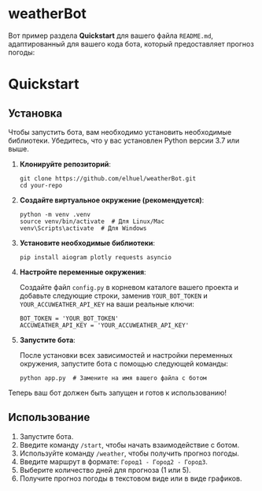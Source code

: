# weatherBot
Вот пример раздела **Quickstart** для вашего файла `README.md`, адаптированный для вашего кода бота, который предоставляет прогноз погоды:


# Quickstart

## Установка

Чтобы запустить бота, вам необходимо установить необходимые библиотеки. Убедитесь, что у вас установлен Python версии 3.7 или выше.

1. **Клонируйте репозиторий**:

   ```
   git clone https://github.com/elhuel/weatherBot.git
   cd your-repo
   ```

2. **Создайте виртуальное окружение (рекомендуется)**:

   ```
   python -m venv .venv
   source venv/bin/activate  # Для Linux/Mac
   venv\Scripts\activate  # Для Windows
   ```

3. **Установите необходимые библиотеки**:




   ```
   pip install aiogram plotly requests asyncio
   ```

4. **Настройте переменные окружения**:

   Создайте файл `config.py` в корневом каталоге вашего проекта и добавьте следующие строки, заменив `YOUR_BOT_TOKEN` и `YOUR_ACCUWEATHER_API_KEY` на ваши реальные ключи:

   ```
   BOT_TOKEN = 'YOUR_BOT_TOKEN'
   ACCUWEATHER_API_KEY = 'YOUR_ACCUWEATHER_API_KEY'
   ```

5. **Запустите бота**:

   После установки всех зависимостей и настройки переменных окружения, запустите бота с помощью следующей команды:

   ```
   python app.py  # Замените на имя вашего файла с ботом
   ```

Теперь ваш бот должен быть запущен и готов к использованию!

## Использование

1. Запустите бота.
2. Введите команду `/start`, чтобы начать взаимодействие с ботом.
3. Используйте команду `/weather`, чтобы получить прогноз погоды.
4. Введите маршрут в формате: `Город1 - Город2 - Город3`.
5. Выберите количество дней для прогноза (1 или 5).
6. Получите прогноз погоды в текстовом виде или в виде графиков.

